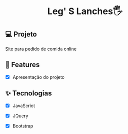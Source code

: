 <h1 align="center">Leg' S Lanches🖐</h1>

## 💻 Projeto
Site para pedido de comida online 

## 🔨 Features

- [X] Apresentação do projeto

## ✨ Tecnologias

- [X] JavaScriot
- [X] JQuery
- [X] Bootstrap

